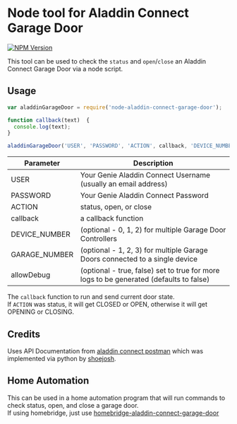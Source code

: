 # Node tool for Aladdin Connect Garage Door
[![NPM Version](https://img.shields.io/npm/v/node-aladdin-connect-garage-door.svg)](https://www.npmjs.com/package/node-aladdin-connect-garage-door)

This tool can be used to check the `status` and `open`/`close` an Aladdin Connect Garage Door via a node script.

## Usage
```javascript
var aladdinGarageDoor = require('node-aladdin-connect-garage-door');

function callback(text)  {
  console.log(text);
}

aladdinGarageDoor('USER', 'PASSWORD', 'ACTION', callback, 'DEVICE_NUMBER', 'GARAGE_NUMBER', allowDebug);
```
Parameter       | Description
----------------|------------
USER            | Your Genie Aladdin Connect Username (usually an email address)
PASSWORD        | Your Genie Aladdin Connect Password
ACTION          | status, open, or close
callback        | a callback function
DEVICE_NUMBER   | (optional - 0, 1, 2) for multiple Garage Door Controllers
GARAGE_NUMBER   | (optional - 1, 2, 3) for multiple Garage Doors connected to a single device
allowDebug      | (optional - true, false) set to true for more logs to be generated (defaults to false)

The `callback` function to run and send current door state.  
If `ACTION` was status, it will get CLOSED or OPEN, otherwise it will get OPENING or CLOSING.

## Credits
Uses API Documentation from  [aladdin connect postman](https://documenter.getpostman.com/view/5856894/RzZAjHxV) which was implemented via python by [shoejosh](https://github.com/shoejosh/aladdin-connect).

## Home Automation
This can be used in a home automation program that will run commands to check status, open, and close a garage door.  
If using homebridge, just use [homebridge-aladdin-connect-garage-door](https://github.com/iAnatoly/homebridge-aladdin-connect-garage-door)
